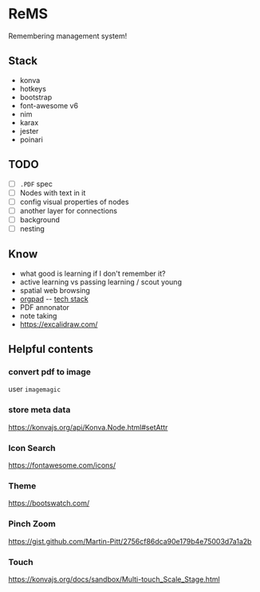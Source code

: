# ReMS
Remembering management system!


## Stack
- konva
- hotkeys
- bootstrap
- font-awesome v6
- nim
- karax
- jester
- poinari

## 

## TODO

- [ ] `.PDF` spec
- [ ] Nodes with text in it
- [ ] config visual properties of nodes
- [ ] another layer for connections
- [ ] background
- [ ] nesting

## Know
- what good is learning if I don't remember it?
- active learning vs passing learning / scout young
- spatial web browsing
- [orgpad](https://orgpad.com/) -- [tech stack](https://orgpad.com/o/Cx0toaAblKpKUSZasDxsxK?token=DtN36_XBJGqKhdJk2pwl1Z)
- PDF annonator
- note taking
- https://excalidraw.com/

## Helpful contents

### convert pdf to image
user `imagemagic`

### store meta data
https://konvajs.org/api/Konva.Node.html#setAttr

### Icon Search
https://fontawesome.com/icons/

### Theme
https://bootswatch.com/

### Pinch Zoom
https://gist.github.com/Martin-Pitt/2756cf86dca90e179b4e75003d7a1a2b

### Touch
https://konvajs.org/docs/sandbox/Multi-touch_Scale_Stage.html